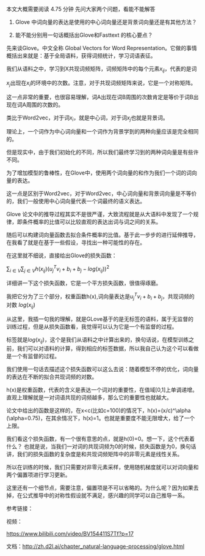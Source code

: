 本文大概需要阅读 4.75 分钟
先问大家两个问题，看能不能解答

1. Glove 中词向量的表达是使用的中心词向量还是背景词向量还是有其他方法？

2. 能不能分别用一句话概括出Glove和Fasttext 的核心要点？

先来谈Glove。中文全称 Global Vectors for Word Representation。它做的事情概括出来就是：基于全局语料，获得词频统计，学习词语表征。

我们从语料之中，学习到X共现词频矩阵，词频矩阵中的每个元素$x_{ij}$，代表的是词

$x_{j}$出现在$x_{i}$的环境中的次数。注意，对于共现词频矩阵来说，它是一个对称矩阵。


这一点非常的重要，也很容易理解，词A出现在词B周围的次数肯定是等价于词B出现在词A周围的次数的。

类比于Word2vec，对于词$x_{i}$，就是中心词，对于词$x_{j}$也就是背景词。

理论上，一个词作为中心词向量和一个词作为背景学到的两种向量应该是完全相同的。

但是现实中，由于我们初始化的不同，所以我们最终学习到的两种词向量是有些许不同。

为了增加模型的鲁棒性，在Glove中，使用两个词向量的和作为我们一个词的词向量的表达。

这一点是区别于Word2vec，对于Word2vec，中心词向量和背景词向量是不等价的，我们一般使用中心词向量代表一个词最终的语义表达。

Glove 论文中的推导过程其实不是很严谨，大致流程就是从大语料中发现了一个规律，即条件概率的比值可以比较直观的表达出词与词之间的关系。

随后可以构建词向量函数去拟合条件概率的比值。基于此一步步的进行延伸推导，在我看了就是在基于一些假设，寻找出一种可能性的存在。

在这里就不细说，直接给出Glove的损失函数：

$\sum_{i \in V} \sum_{j \in V} h(x_{ij})(u_{j}^Tv_{i}+b_{i}+b_{j}-log(x_{ij}))^2$

详细讲一下这个损失函数，它是一个平方损失函数，很值得琢磨。

我把它分为了三个部分，权重函数h(x),词向量表达是$u_{j}^Tv_{i}+b_{i}+b_{j}$，共现词频的对数 $log(x_{ij})$


从这里，我插一句我的理解，就是GLove基于的是无标签的语料，属于无监督的训练过程，但是从损失函数看，我觉得可以认为它是一个有监督的过程。

标签就是$log(x_{ij})$，这个是我们从语料之中计算出来的，换句话说，在模型训练之前，我们可以对语料的计算，得到相应的标签数据，所以我自己认为这个可以看做是一个有监督的过程。

我们使用一句话去描述这个损失函数可以这么去说：随着模型不停的优化，词向量的表达在不断的拟合共现词频的对数。

h(x)是权重函数，代表的含义是表达一个词对的重要性，在值域[0,1]上单调递增。直观上理解就是一对词语共现的词频越多，那么它的重要性也就越大。

论文中给出的函数是这样的，在x<c(比如c=100)的情况下，h(x)=(x/c)^\alpha (\alpha=0.75)，在其余情况下，h(x)=1。也就是重要度不能无限增大，给了一个上限。

我们看这个损失函数，有一个很有意思的点，就是h(0)=0。想一下，这个代表着什么？
也就是说，当我们一对词的共现词频为0的时候，损失函数是为0，换句话讲，我们的损失函数的复杂度是和共现词频矩阵中的非零元素是线性关系。

所以在训练的时候，我们只需要对非零元素采样，使用随机梯度就可以对词向量和两个偏置项进行学习更新。

这里还有一个细节点，需要注意，偏置项是不可以省略的。为什么呢？因为如果去掉，在公式推导中的对称性假设就不满足，感兴趣的同学可以自己推导一系。





参考链接：

视频：

https://www.bilibili.com/video/BV154411S7Tf?p=17

文档：http://zh.d2l.ai/chapter_natural-language-processing/glove.html